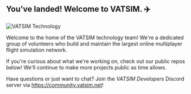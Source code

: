 ## You've landed! Welcome to VATSIM. ✈️

![VATSIM Technology](https://github.com/user-attachments/assets/e4e0ffa7-2b6b-43b5-b497-bbe9483cf42e)

Welcome to the home of the VATSIM technology team! We're a dedicated group of volunteers who build and maintain the largest online multiplayer flight simulation network.

If you're curious about what we're working on, check out our public repos below! We'll continue to make more projects public as time allows.

Have questions or just want to chat? Join the _VATSIM Developers_ Discord server via https://community.vatsim.net!

